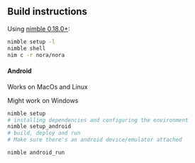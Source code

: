 ## Build instructions

Using [nimble 0.18.0+](https://github.com/nim-lang/nimble/releases):

```sh
nimble setup -l
nimble shell
nim c -r nora/nora
```

#### Android
Works on MacOs and Linux

Might work on Windows

```sh
nimble setup
# installing dependencies and configuring the environment
nimble setup_android
# build, deploy and run
# Make sure there's an android device/emulator attached

nimble android_run
```
